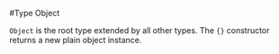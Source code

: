 #Type Object

`Object` is the root type extended by all other types. The `{}` constructor returns a new plain object instance.